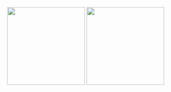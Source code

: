 <div class"d-flex">
	<img height="180em" src="https://github-readme-stats.vercel.app/api/top-langs/?layout=compact&theme=github_dark&username=tuliopd17&count_private=true&langs_count=10&hide=makefile&exclude_repo=vim-mods">
	<img height="180em" src="https://github-readme-stats.vercel.app/api?username=tuliopd17&count_private=true&show_icons=true&theme=github_dark&include_all_commits=true">
</div>
